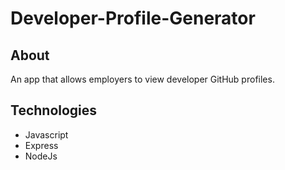 # Developer-Profile-Generator

## About 
An app that allows employers to view developer GitHub profiles.
## Technologies
* Javascript
* Express
* NodeJs

